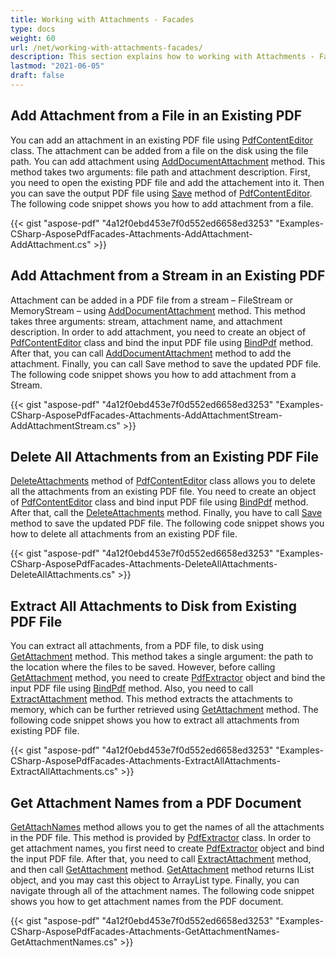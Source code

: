 ```yaml
---
title: Working with Attachments - Facades
type: docs
weight: 60
url: /net/working-with-attachments-facades/
description: This section explains how to working with Attachments - Facades using PdfContentEditor Class.
lastmod: "2021-06-05"
draft: false
---
```


## Add Attachment from a File in an Existing PDF

You can add an attachment in an existing PDF file using [PdfContentEditor](https://apireference.aspose.com/pdf/net/aspose.pdf.facades/pdfcontenteditor) class. The attachment can be added from a file on the disk using the file path. You can add attachment using [AddDocumentAttachment](https://apireference.aspose.com/pdf/net/aspose.pdf.facades/pdfcontenteditor/methods/adddocumentattachment) method. This method takes two arguments: file path and attachment description. First, you need to open the existing PDF file and add the attachement into it. Then you can save the output PDF file using [Save](https://apireference.aspose.com/pdf/net/aspose.pdf/document/methods/save/index) method of [PdfContentEditor](https://apireference.aspose.com/pdf/net/aspose.pdf.facades/pdfcontenteditor). The following code snippet shows you how to add attachment from a file.



{{< gist "aspose-pdf" "4a12f0ebd453e7f0d552ed6658ed3253" "Examples-CSharp-AsposePdfFacades-Attachments-AddAttachment-AddAttachment.cs" >}}

## Add Attachment from a Stream in an Existing PDF

Attachment can be added in a PDF file from a stream – FileStream or MemoryStream – using [AddDocumentAttachment](https://apireference.aspose.com/pdf/net/aspose.pdf.facades/pdfcontenteditor/methods/adddocumentattachment) method. This method takes three arguments: stream, attachment name, and attachment description. In order to add attachment, you need to create an object of [PdfContentEditor](https://apireference.aspose.com/pdf/net/aspose.pdf.facades/pdfcontenteditor) class and bind the input PDF file using [BindPdf](https://apireference.aspose.com/pdf/net/aspose.pdf.facades/facade/methods/bindpdf/index) method. After that, you can call [AddDocumentAttachment](https://apireference.aspose.com/pdf/net/aspose.pdf.facades/pdfcontenteditor/methods/adddocumentattachment) method to add the attachment. Finally, you can call Save method to save the updated PDF file. The following code snippet shows you how to add attachment from a Stream.



{{< gist "aspose-pdf" "4a12f0ebd453e7f0d552ed6658ed3253" "Examples-CSharp-AsposePdfFacades-Attachments-AddAttachmentStream-AddAttachmentStream.cs" >}}

## Delete All Attachments from an Existing PDF File

[DeleteAttachments](https://apireference.aspose.com/pdf/net/aspose.pdf.facades/pdfcontenteditor/methods/deleteattachments) method of [PdfContentEditor](https://apireference.aspose.com/pdf/net/aspose.pdf.facades/pdfcontenteditor) class allows you to delete all the attachments from an existing PDF file. You need to create an object of [PdfContentEditor](https://apireference.aspose.com/pdf/net/aspose.pdf.facades/pdfcontenteditor) class and bind input PDF file using [BindPdf](https://apireference.aspose.com/pdf/net/aspose.pdf.facades/facade/methods/bindpdf/index) method. After that, call the [DeleteAttachments](https://apireference.aspose.com/pdf/net/aspose.pdf.facades/pdfcontenteditor/methods/deleteattachments) method. Finally, you have to call [Save](https://apireference.aspose.com/pdf/net/aspose.pdf/document/methods/save/index) method to save the updated PDF file. The following code snippet shows you how to delete all attachments from an existing PDF file.



{{< gist "aspose-pdf" "4a12f0ebd453e7f0d552ed6658ed3253" "Examples-CSharp-AsposePdfFacades-Attachments-DeleteAllAttachments-DeleteAllAttachments.cs" >}}

## Extract All Attachments to Disk from Existing PDF File

You can extract all attachments, from a PDF file, to disk using [GetAttachment](https://apireference.aspose.com/pdf/net/aspose.pdf.facades.pdfextractor/getattachment/methods/1) method. This method takes a single argument: the path to the location where the files to be saved. However, before calling [GetAttachment](https://apireference.aspose.com/pdf/net/aspose.pdf.facades.pdfextractor/getattachment/methods/1) method, you need to create [PdfExtractor](https://apireference.aspose.com/pdf/net/aspose.pdf.facades/pdfextractor) object and bind the input PDF file using [BindPdf](https://apireference.aspose.com/pdf/net/aspose.pdf.facades/facade/methods/bindpdf/index) method. Also, you need to call [ExtractAttachment](https://apireference.aspose.com/pdf/net/aspose.pdf.facades/pdfextractor/methods/extractattachment) method. This method extracts the attachments to memory, which can be further retrieved using [GetAttachment](https://apireference.aspose.com/pdf/net/aspose.pdf.facades.pdfextractor/getattachment/methods/1) method. The following code snippet shows you how to extract all attachments from existing PDF file.



{{< gist "aspose-pdf" "4a12f0ebd453e7f0d552ed6658ed3253" "Examples-CSharp-AsposePdfFacades-Attachments-ExtractAllAttachments-ExtractAllAttachments.cs" >}}

## Get Attachment Names from a PDF Document

[GetAttachNames](https://apireference.aspose.com/pdf/net/aspose.pdf.facades/pdfextractor/methods/getattachnames) method allows you to get the names of all the attachments in the PDF file. This method is provided by [PdfExtractor](https://apireference.aspose.com/pdf/net/aspose.pdf.facades/pdfextractor) class. In order to get attachment names, you first need to create [PdfExtractor](https://apireference.aspose.com/pdf/net/aspose.pdf.facades/pdfextractor) object and bind the input PDF file. After that, you need to call [ExtractAttachment](https://apireference.aspose.com/pdf/net/aspose.pdf.facades/pdfextractor/methods/extractattachment) method, and then call [GetAttachment](https://apireference.aspose.com/pdf/net/aspose.pdf.facades.pdfextractor/getattachment/methods/1) method. [GetAttachment](https://apireference.aspose.com/pdf/net/aspose.pdf.facades.pdfextractor/getattachment/methods/1) method returns IList object, and you may cast this object to ArrayList type. Finally, you can navigate through all of the attachment names. The following code snippet shows you how to get attachment names from the PDF document.



{{< gist "aspose-pdf" "4a12f0ebd453e7f0d552ed6658ed3253" "Examples-CSharp-AsposePdfFacades-Attachments-GetAttachmentNames-GetAttachmentNames.cs" >}}
